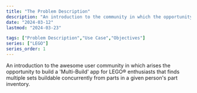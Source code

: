 ```yaml
---
title: "The Problem Description"
description: "An introduction to the community in which the opportunity to build a real-time optimization arises and a description of the 'Multi-Build' search it performs for LEGO enthusiasts, finding multiple LEGO sets that can be built concurrently from parts in a given person's part inventory."
date: "2024-03-12"
lastmod: "2024-03-23"

tags: ["Problem Description","Use Case","Objectives"]
series: ["LEGO"]
series_order: 1
---
```


An introduction to the awesome user community in which arises the opportunity to build a 'Multi-Build' app for LEGO® enthusiasts that finds multiple sets buildable concurrently from parts in a given person's part inventory.
